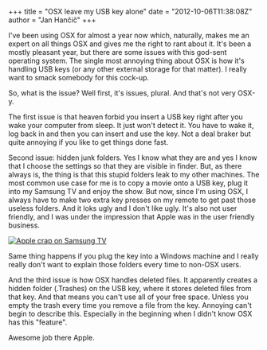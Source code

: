+++
title = "OSX leave my USB key alone"
date = "2012-10-06T11:38:08Z"
author = "Jan Hančič"
+++

I've been using OSX for almost a year now which, naturally, makes me an expert on all things OSX and gives me the right to rant about it. It's been a mostly pleasant year, but there are some issues with this god-sent operating system. The single most annoying thing about OSX is how it's handling USB keys (or any other external storage for that matter). I really want to smack somebody for this cock-up.

So, what is the issue? Well first, it's issues, plural. And that's not very OSX-y.

The first issue is that heaven forbid you insert a USB key right after you wake your computer from sleep. It just won't detect it. You have to wake it, log back in and then you can insert and use the key. Not a deal braker but quite annoying if you like to get things done fast.

Second issue: hidden junk folders. Yes I know what they are and yes I know that I choose the settings so that they are visible in finder. But, as there always is, the thing is that this stupid folders leak to my other machines. The most common use case for me is to copy a movie onto a USB key, plug it into my Samsung TV and enjoy the show. But now, since I'm using OSX, I always have to make two extra key presses on my remote to get past those useless folders. And it loks ugly and I don't like ugly. It's also not user friendly, and I was under the impression that Apple was in the user friendly business.

[![Apple crap on Samsung TV](/post_images/apple.jpg)](/post_images/apple.jpg)

Same thing happens if you plug the key into a Windows machine and I really really don't want to explain those folders every time to non-OSX users.

And the third issue is how OSX handles deleted files. It apparently creates a hidden folder (.Trashes) on the USB key, where it stores deleted files from that key. And that means you can't use all of your free space. Unless you empty the trash every time you remove a file from the key. Annoying can't begin to describe this. Especially in the beginning when I didn't know OSX has this "feature".

Awesome job there Apple.
